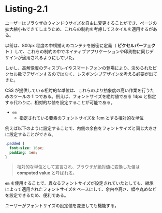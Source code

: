 # Listing-2.1

ユーザーはブラウザのウィンドウサイズを自由に変更することができ、ページの拡大縮小もできてしまうため、これらの制約を考慮してスタイルを適用するがある。

以前は、800px 程度の中横揃えのコンテナを厳密に定義（ **ピクセルパーフェクト** ）して、これらの制約の中でネイティブアプリケーションや印刷物に同じデザインが適用されるようにしていた。

しかし、高解像度のディスプレイやスマートフォンの登場により、決められたピクセル数でデザインするのではなく、レスポンシブデザインを考える必要が出てきた。

CSS が提供している相対的な単位は、これらのより抽象度の高い作業を行うためのツールの 1 つである。例えば、フォントサイズを絶対値である 14px と指定する代わりに、相対的な値を設定することが可能である。

- `em`
  - 指定されている要素のフォントサイズを 1em とする相対的な単位

例えば以下のように設定することで、内側の余白をフォントサイズと同じ大きさに設定することができる。

```css
.padded {
  font-size: 16px;
  padding: 1em;
}
```

> 相対的な単位として宣言され、ブラウザが絶対値に変換した値は **computed value** と呼ばれる。

`em` を使用することで、異なるフォントサイズが設定されていたとしても、継承によって適用されたフォントサイズをベースにして、余白や高さ、幅や丸めなどを設定できるため、便利である。

ユーザーがフォントサイズの設定値を変更しても機能する。
